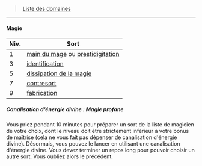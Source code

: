 ﻿---
!Generic
Id: cleric_priest_hd.md#magie
ParentLink: cleric_priest_hd.md#liste-des-domaines
Name: Magie
ParentName: Liste des domaines
NameLevel: 4
---
> [Liste des domaines](hd_cleric_priest_liste_des_domaines.md)

---

#### Magie

|Niv.|Sort|
|---|---|
|1|[main du mage](hd_spells_main_du_mage.md) ou [prestidigitation](hd_spells_prestidigitation.md)|
|3|[identification](hd_spells_identification.md)|
|5|[dissipation de la magie](hd_spells_dissipation_de_la_magie.md)|
|7|[contresort](hd_spells_contresort.md)|
|9|[fabrication](hd_spells_fabrication.md)|

##### Canalisation d'énergie divine : Magie profane

Vous priez pendant 10 minutes pour préparer un sort de la liste de magicien de votre choix, dont le niveau doit être strictement inférieur à votre bonus de maîtrise (cela ne vous fait pas dépenser de canalisation d'énergie divine). Désormais, vous pouvez le lancer en utilisant une canalisation d'énergie divine. Vous devez terminer un repos long pour pouvoir choisir un autre sort. Vous oubliez alors le précédent.


